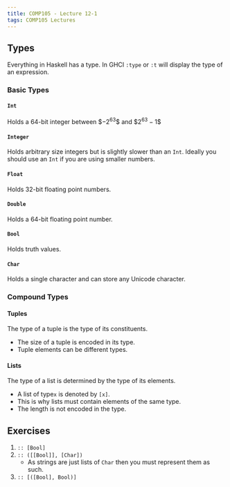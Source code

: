 ```yaml
---
title: COMP105 - Lecture 12-1
tags: COMP105 Lectures
---
```

## Types
Everything in Haskell has a type. In GHCI `:type` or `:t` will display the type of an expression.

### Basic Types
#### `Int`
Holds a 64-bit integer between \$$-2^{63}\$$ and \$$2^{63}-1\$$

#### `Integer`
Holds arbitrary size integers but is slightly slower than an `Int`. Ideally you should use an `Int` if you are using smaller numbers.

#### `Float`
Holds 32-bit floating point numbers.

#### `Double`
Holds a 64-bit floating point number.

#### `Bool`
Holds truth values.

#### `Char`
Holds a single character and can store any Unicode character.

### Compound Types
#### Tuples
The type of a tuple is the type of its constituents.

* The size of a tuple is encoded in its type.
* Tuple elements can be different types.

#### Lists
The type of a list is determined by the type of its elements.

* A list of type`x` is denoted by `[x]`.
* This is why lists must contain elements of the same type.
* The length is not encoded in the type.

## Exercises
1. `:: [Bool]`
1. `:: ([[Bool]], [Char])`
	* As strings are just lists of `Char` then you must represent them as such.
1. `:: [([Bool], Bool)]`